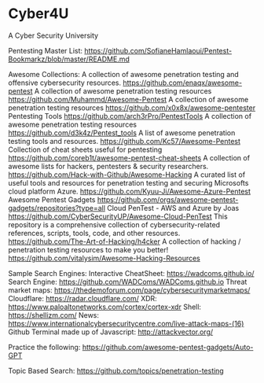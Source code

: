 # Cyber4U
A Cyber Security University

Pentesting Master List: https://github.com/SofianeHamlaoui/Pentest-Bookmarkz/blob/master/README.md

Awesome Collections:
A collection of awesome penetration testing and offensive cybersecurity resources.
https://github.com/enaqx/awesome-pentest
A collection of awesome penetration testing resources
https://github.com/Muhammd/Awesome-Pentest
A collection of awesome penetration testing resources
https://github.com/x0x8x/awesome-pentester
Pentesting Tools
https://github.com/arch3rPro/PentestTools
A collection of awesome penetration testing resources
https://github.com/d3k4z/Pentest_tools
A list of awesome penetration testing tools and resources.
https://github.com/Kc57/Awesome-Pentest
Collection of cheat sheets useful for pentesting
https://github.com/coreb1t/awesome-pentest-cheat-sheets
A collection of awesome lists for hackers, pentesters & security researchers.
https://github.com/Hack-with-Github/Awesome-Hacking
A curated list of useful tools and resources for penetration testing and securing Microsofts cloud platform Azure.
https://github.com/Kyuu-Ji/Awesome-Azure-Pentest
Awesome Pentest Gadgets
https://github.com/orgs/awesome-pentest-gadgets/repositories?type=all
Cloud PenTest - AWS and Azure by Joas
https://github.com/CyberSecurityUP/Awesome-Cloud-PenTest
This repository is a comprehensive collection of cybersecurity-related references, scripts, tools, code, and other resources.
https://github.com/The-Art-of-Hacking/h4cker
A collection of hacking / penetration testing resources to make you better!
https://github.com/vitalysim/Awesome-Hacking-Resources


Sample Search Engines:
Interactive CheatSheet: https://wadcoms.github.io/
Search Engine: https://github.com/WADComs/WADComs.github.io
Threat market maps: https://thedemoforum.com/page/cybersecuritymarketmaps/
Cloudflare: https://radar.cloudflare.com/
XDR: https://www.paloaltonetworks.com/cortex/cortex-xdr
Shell: https://shellizm.com/
News: https://www.internationalcybersecuritycentre.com/live-attack-maps-(16)
Github Terminal made up of Javascript: http://attackvector.org/

Practice the following:
https://github.com/awesome-pentest-gadgets/Auto-GPT

Topic Based Search:
https://github.com/topics/penetration-testing
